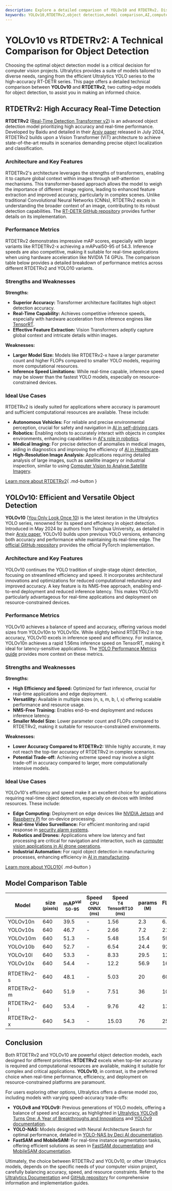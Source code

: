 ```yaml
---
description: Explore a detailed comparison of YOLOv10 and RTDETRv2. Discover their strengths, weaknesses, performance metrics, and ideal applications for object detection.
keywords: YOLOv10,RTDETRv2,object detection,model comparison,AI,computer vision,Ultralytics,real-time detection,transformer-based models,YOLO series
---
```


# YOLOv10 vs RTDETRv2: A Technical Comparison for Object Detection

Choosing the optimal object detection model is a critical decision for computer vision projects. Ultralytics provides a suite of models tailored to diverse needs, ranging from the efficient Ultralytics YOLO series to the high-accuracy RT-DETR series. This page offers a detailed technical comparison between **YOLOv10** and **RTDETRv2**, two cutting-edge models for object detection, to assist you in making an informed choice.

<script async src="https://cdn.jsdelivr.net/npm/chart.js@3.9.1/dist/chart.min.js"></script>
<script defer src="../../javascript/benchmark.js"></script>

<canvas id="modelComparisonChart" width="1024" height="400" active-models='["YOLOv10", "RTDETRv2"]'></canvas>

## RTDETRv2: High Accuracy Real-Time Detection

**RTDETRv2** ([Real-Time Detection Transformer v2](https://docs.ultralytics.com/models/rtdetr/)) is an advanced object detection model prioritizing high accuracy and real-time performance. Developed by Baidu and detailed in their [Arxiv paper](https://arxiv.org/abs/2407.17140) released in July 2024, RTDETRv2 builds upon a Vision Transformer (ViT) architecture to achieve state-of-the-art results in scenarios demanding precise object localization and classification.

### Architecture and Key Features

RTDETRv2's architecture leverages the strengths of transformers, enabling it to capture global context within images through self-attention mechanisms. This transformer-based approach allows the model to weigh the importance of different image regions, leading to enhanced feature extraction and improved accuracy, particularly in complex scenes. Unlike traditional Convolutional Neural Networks (CNNs), RTDETRv2 excels in understanding the broader context of an image, contributing to its robust detection capabilities. The [RT-DETR GitHub repository](https://github.com/lyuwenyu/RT-DETR/tree/main/rtdetrv2_pytorch) provides further details on its implementation.

### Performance Metrics

RTDETRv2 demonstrates impressive mAP scores, especially with larger variants like RTDETRv2-x achieving a mAPval50-95 of 54.3. Inference speeds are also competitive, making it suitable for real-time applications when using hardware acceleration like NVIDIA T4 GPUs. The comparison table below provides a detailed breakdown of performance metrics across different RTDETRv2 and YOLO10 variants.

### Strengths and Weaknesses

**Strengths:**

- **Superior Accuracy:** Transformer architecture facilitates high object detection accuracy.
- **Real-Time Capability:** Achieves competitive inference speeds, especially with hardware acceleration from inference engines like [TensorRT](https://docs.ultralytics.com/integrations/tensorrt/).
- **Effective Feature Extraction:** Vision Transformers adeptly capture global context and intricate details within images.

**Weaknesses:**

- **Larger Model Size:** Models like RTDETRv2-x have a larger parameter count and higher FLOPs compared to smaller YOLO models, requiring more computational resources.
- **Inference Speed Limitations:** While real-time capable, inference speed may be slower than the fastest YOLO models, especially on resource-constrained devices.

### Ideal Use Cases

RTDETRv2 is ideally suited for applications where accuracy is paramount and sufficient computational resources are available. These include:

- **Autonomous Vehicles:** For reliable and precise environmental perception, crucial for safety and navigation in [AI in self-driving cars](https://www.ultralytics.com/solutions/ai-in-self-driving).
- **Robotics:** Enabling robots to accurately interact with objects in complex environments, enhancing capabilities in [AI's role in robotics](https://www.ultralytics.com/blog/from-algorithms-to-automation-ais-role-in-robotics).
- **Medical Imaging:** For precise detection of anomalies in medical images, aiding in diagnostics and improving the efficiency of [AI in Healthcare](https://www.ultralytics.com/solutions/ai-in-healthcare).
- **High-Resolution Image Analysis:** Applications requiring detailed analysis of large images, such as satellite imagery or industrial inspection, similar to using [Computer Vision to Analyse Satellite Imagery](https://www.ultralytics.com/blog/using-computer-vision-to-analyse-satellite-imagery).

[Learn more about RTDETRv2](https://docs.ultralytics.com/models/rtdetr/){ .md-button }

## YOLOv10: Efficient and Versatile Object Detection

**YOLOv10** ([You Only Look Once 10](https://docs.ultralytics.com/models/yolov10/)) is the latest iteration in the Ultralytics YOLO series, renowned for its speed and efficiency in object detection. Introduced in May 2024 by authors from Tsinghua University, as detailed in their [Arxiv paper](https://arxiv.org/abs/2405.14458), YOLOv10 builds upon previous YOLO versions, enhancing both accuracy and performance while maintaining its real-time edge. The [official GitHub repository](https://github.com/THU-MIG/yolov10) provides the official PyTorch implementation.

### Architecture and Key Features

YOLOv10 continues the YOLO tradition of single-stage object detection, focusing on streamlined efficiency and speed. It incorporates architectural innovations and optimizations for reduced computational redundancy and improved accuracy. A key feature is its NMS-free approach, enabling end-to-end deployment and reduced inference latency. This makes YOLOv10 particularly advantageous for real-time applications and deployment on resource-constrained devices.

### Performance Metrics

YOLOv10 achieves a balance of speed and accuracy, offering various model sizes from YOLOv10n to YOLOv10x. While slightly behind RTDETRv2 in top accuracy, YOLOv10 excels in inference speed and efficiency. For instance, YOLOv10n achieves a rapid 1.56ms inference speed on TensorRT, making it ideal for latency-sensitive applications. The [YOLO Performance Metrics guide](https://docs.ultralytics.com/guides/yolo-performance-metrics/) provides more context on these metrics.

### Strengths and Weaknesses

**Strengths:**

- **High Efficiency and Speed:** Optimized for fast inference, crucial for real-time applications and edge deployment.
- **Versatility:** Available in multiple sizes (n, s, m, b, l, x) offering scalable performance and resource usage.
- **NMS-Free Training:** Enables end-to-end deployment and reduces inference latency.
- **Smaller Model Size:** Lower parameter count and FLOPs compared to RTDETRv2, making it suitable for resource-constrained environments.

**Weaknesses:**

- **Lower Accuracy Compared to RTDETRv2:** While highly accurate, it may not reach the top-tier accuracy of RTDETRv2 in complex scenarios.
- **Potential Trade-off:** Achieving extreme speed may involve a slight trade-off in accuracy compared to larger, more computationally intensive models.

### Ideal Use Cases

YOLOv10's efficiency and speed make it an excellent choice for applications requiring real-time object detection, especially on devices with limited resources. These include:

- **Edge Computing:** Deployment on edge devices like [NVIDIA Jetson](https://docs.ultralytics.com/guides/nvidia-jetson/) and [Raspberry Pi](https://docs.ultralytics.com/guides/raspberry-pi/) for on-device processing.
- **Real-time Video Surveillance:** For efficient monitoring and rapid response in [security alarm systems](https://docs.ultralytics.com/guides/security-alarm-system/).
- **Robotics and Drones:** Applications where low latency and fast processing are critical for navigation and interaction, such as [computer vision applications in AI drone operations](https://www.ultralytics.com/blog/computer-vision-applications-ai-drone-uav-operations).
- **Industrial Automation:** For rapid object detection in manufacturing processes, enhancing efficiency in [AI in manufacturing](https://www.ultralytics.com/solutions/ai-in-manufacturing).

[Learn more about YOLO10](https://docs.ultralytics.com/models/yolov10/){ .md-button }

## Model Comparison Table

| Model      | size<br><sup>(pixels) | mAP<sup>val<br>50-95 | Speed<br><sup>CPU ONNX<br>(ms) | Speed<br><sup>T4 TensorRT10<br>(ms) | params<br><sup>(M) | FLOPs<br><sup>(B) |
| ---------- | --------------------- | -------------------- | ------------------------------ | ----------------------------------- | ------------------ | ----------------- |
| YOLOv10n   | 640                   | 39.5                 | -                              | 1.56                                | 2.3                | 6.7               |
| YOLOv10s   | 640                   | 46.7                 | -                              | 2.66                                | 7.2                | 21.6              |
| YOLOv10m   | 640                   | 51.3                 | -                              | 5.48                                | 15.4               | 59.1              |
| YOLOv10b   | 640                   | 52.7                 | -                              | 6.54                                | 24.4               | 92.0              |
| YOLOv10l   | 640                   | 53.3                 | -                              | 8.33                                | 29.5               | 120.3             |
| YOLOv10x   | 640                   | 54.4                 | -                              | 12.2                                | 56.9               | 160.4             |
|            |                       |                      |                                |                                     |                    |                   |
| RTDETRv2-s | 640                   | 48.1                 | -                              | 5.03                                | 20                 | 60                |
| RTDETRv2-m | 640                   | 51.9                 | -                              | 7.51                                | 36                 | 100               |
| RTDETRv2-l | 640                   | 53.4                 | -                              | 9.76                                | 42                 | 136               |
| RTDETRv2-x | 640                   | 54.3                 | -                              | 15.03                               | 76                 | 259               |

## Conclusion

Both RTDETRv2 and YOLOv10 are powerful object detection models, each designed for different priorities. **RTDETRv2** excels when top-tier accuracy is required and computational resources are available, making it suitable for complex and critical applications. **YOLOv10**, in contrast, is the preferred choice when real-time performance, efficiency, and deployment on resource-constrained platforms are paramount.

For users exploring other options, Ultralytics offers a diverse model zoo, including models with varying speed-accuracy trade-offs:

- **YOLOv8 and YOLOv9:** Previous generations of YOLO models, offering a balance of speed and accuracy, as highlighted in [Ultralytics YOLOv8 Turns One: A Year of Breakthroughs and Innovations](https://www.ultralytics.com/blog/ultralytics-yolov8-turns-one-a-year-of-breakthroughs-and-innovations) and [YOLOv9 documentation](https://docs.ultralytics.com/models/yolov9/).
- **YOLO-NAS:** Models designed with Neural Architecture Search for optimal performance, detailed in [YOLO-NAS by Deci AI documentation](https://docs.ultralytics.com/models/yolo-nas/).
- **FastSAM and MobileSAM:** For real-time instance segmentation tasks, offering efficient solutions as seen in [FastSAM documentation](https://docs.ultralytics.com/models/fast-sam/) and [MobileSAM documentation](https://docs.ultralytics.com/models/mobile-sam/).

Ultimately, the choice between RTDETRv2 and YOLOv10, or other Ultralytics models, depends on the specific needs of your computer vision project, carefully balancing accuracy, speed, and resource constraints. Refer to the [Ultralytics Documentation](https://docs.ultralytics.com/models/) and [GitHub repository](https://github.com/ultralytics/ultralytics) for comprehensive information and implementation guides.